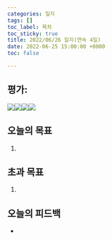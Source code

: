 ```yaml
---
categories: 일지
tags: []
toc_label: 목차
toc_sticky: true
title: 2022/06/26 일지(연속 4일)
date: 2022-06-25 15:00:00 +0000
toc: false

---
```


## 평가:

![](/blog/assets/images/s_rank.webp)![](/blog/assets/images/a_rank.webp)![](/blog/assets/images/b_rank.webp)![](/blog/assets/images/c_rank.webp)

## 오늘의 목표

1. 

## 초과 목표

1. 

## 오늘의 피드백

* 